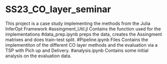 # SS23_CO_layer_seminar
This project is a case study implementing the methods from the Julia InferOpt Framework
#assingment_Util.jl
Contains the function used for the implementations
#data_prep.ipynb
preps the data, creates the Assingment matrixes and does train-test split.
#Pipeline.ipynb Files
Contains the implementiton of the different CO layer methods and the 
evaluation via a TSP with Pich up and Delivery.
#analysis.ipynb 
Contains some initial analysis on the evaluation data.
